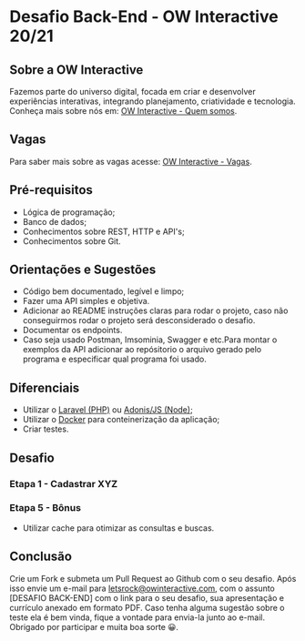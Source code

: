 # Desafio Back-End - OW Interactive 20/21

## Sobre a OW Interactive
Fazemos parte do universo digital, focada em criar e desenvolver experiências interativas, integrando planejamento, criatividade e tecnologia. Conheça mais sobre nós em: [OW Interactive - Quem somos](http://www.owinteractive.com/quem-somos/).

## Vagas
Para saber mais sobre as vagas acesse: [OW Interactive - Vagas](http://www.owinteractive.com/vagas/).

## Pré-requisitos
- Lógica de programação;
- Banco de dados;
- Conhecimentos sobre REST, HTTP e API's;
- Conhecimentos sobre Git.

## Orientações e Sugestões
- Código bem documentado, legível e limpo;
- Fazer uma API simples e objetiva.
- Adicionar ao README instruções claras para rodar o projeto, caso não conseguirmos rodar o projeto será desconsiderado o desafio.
- Documentar os endpoints.
- Caso seja usado Postman, Imsominia, Swagger e etc.Para montar o exemplos da API adicionar ao repósitorio o arquivo gerado pelo programa e especificar qual programa foi usado.

## Diferenciais
- Utilizar o [Laravel (PHP)](https://laravel.com/docs/7.x) ou [Adonis/JS (Node)](https://adonisjs.com/docs/4.1/installation);
- Utilizar o [Docker](https://www.docker.com/get-started) para conteinerização da aplicação;
- Criar testes.

## Desafio

### Etapa 1 - Cadastrar XYZ

### Etapa 5 - Bônus
- Utilizar cache para otimizar as consultas e buscas.

## Conclusão
Crie um Fork e submeta um Pull Request ao Github com o seu desafio. Após isso envie um e-mail para [letsrock@owinteractive.com](mailto:letsrock@owinteractive.com), com o assunto [DESAFIO BACK-END] com o link para o seu desafio, sua apresentação e currículo anexado em formato PDF.
Caso tenha alguma sugestão sobre o teste ela é bem vinda, fique a vontade para envia-la junto ao e-mail.
Obrigado por participar e muita boa sorte 😀.